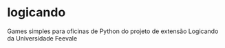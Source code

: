 # logicando
Games simples para oficinas de Python do projeto de extensão Logicando da Universidade Feevale
